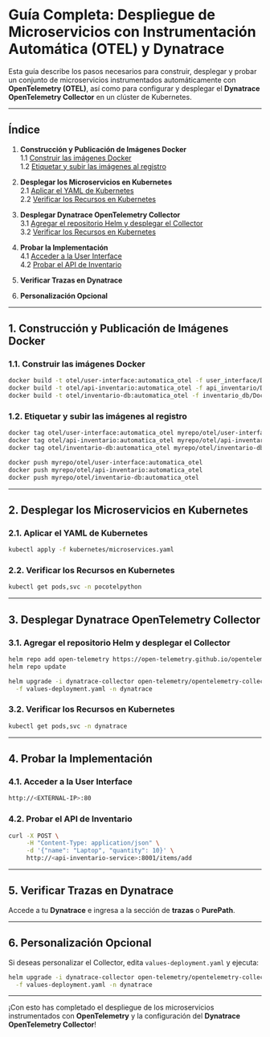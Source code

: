 # Guía Completa: Despliegue de Microservicios con Instrumentación Automática (OTEL) y Dynatrace

Esta guía describe los pasos necesarios para construir, desplegar y probar un conjunto de microservicios instrumentados automáticamente con **OpenTelemetry (OTEL)**, así como para configurar y desplegar el **Dynatrace OpenTelemetry Collector** en un clúster de Kubernetes.

---

## Índice

1. **Construcción y Publicación de Imágenes Docker**  
   1.1 [Construir las imágenes Docker](#11-construir-las-imágenes-docker)  
   1.2 [Etiquetar y subir las imágenes al registro](#12-etiquetar-y-subir-las-imágenes-al-registro)  

2. **Desplegar los Microservicios en Kubernetes**  
   2.1 [Aplicar el YAML de Kubernetes](#21-aplicar-el-yaml-de-kubernetes)  
   2.2 [Verificar los Recursos en Kubernetes](#22-verificar-los-recursos-en-kubernetes)  

3. **Desplegar Dynatrace OpenTelemetry Collector**  
   3.1 [Agregar el repositorio Helm y desplegar el Collector](#31-agregar-el-repositorio-helm-y-desplegar-el-collector)  
   3.2 [Verificar los Recursos en Kubernetes](#32-verificar-los-recursos-en-kubernetes)  

4. **Probar la Implementación**  
   4.1 [Acceder a la User Interface](#41-acceder-a-la-user-interface)  
   4.2 [Probar el API de Inventario](#42-probar-el-api-de-inventario)  

5. **Verificar Trazas en Dynatrace**

6. **Personalización Opcional**

---

## 1. Construcción y Publicación de Imágenes Docker

### 1.1. Construir las imágenes Docker

```bash
docker build -t otel/user-interface:automatica_otel -f user_interface/Dockerfile ./user_interface
docker build -t otel/api-inventario:automatica_otel -f api_inventario/Dockerfile ./api_inventario
docker build -t otel/inventario-db:automatica_otel -f inventario_db/Dockerfile ./inventario_db
```

### 1.2. Etiquetar y subir las imágenes al registro

```bash
docker tag otel/user-interface:automatica_otel myrepo/otel/user-interface:automatica_otel
docker tag otel/api-inventario:automatica_otel myrepo/otel/api-inventario:automatica_otel
docker tag otel/inventario-db:automatica_otel myrepo/otel/inventario-db:automatica_otel

docker push myrepo/otel/user-interface:automatica_otel
docker push myrepo/otel/api-inventario:automatica_otel
docker push myrepo/otel/inventario-db:automatica_otel
```

---

## 2. Desplegar los Microservicios en Kubernetes

### 2.1. Aplicar el YAML de Kubernetes

```bash
kubectl apply -f kubernetes/microservices.yaml
```

### 2.2. Verificar los Recursos en Kubernetes

```bash
kubectl get pods,svc -n pocotelpython
```

---

## 3. Desplegar Dynatrace OpenTelemetry Collector

### 3.1. Agregar el repositorio Helm y desplegar el Collector

```bash
helm repo add open-telemetry https://open-telemetry.github.io/opentelemetry-helm-charts
helm repo update

helm upgrade -i dynatrace-collector open-telemetry/opentelemetry-collector \
  -f values-deployment.yaml -n dynatrace
```

### 3.2. Verificar los Recursos en Kubernetes

```bash
kubectl get pods,svc -n dynatrace
```

---

## 4. Probar la Implementación

### 4.1. Acceder a la User Interface

```bash
http://<EXTERNAL-IP>:80
```

### 4.2. Probar el API de Inventario

```bash
curl -X POST \
     -H "Content-Type: application/json" \
     -d '{"name": "Laptop", "quantity": 10}' \
     http://<api-inventario-service>:8001/items/add
```

---

## 5. Verificar Trazas en Dynatrace

Accede a tu **Dynatrace** e ingresa a la sección de **trazas** o **PurePath**.

---

## 6. Personalización Opcional

Si deseas personalizar el Collector, edita `values-deployment.yaml` y ejecuta:

```bash
helm upgrade -i dynatrace-collector open-telemetry/opentelemetry-collector \
  -f values-deployment.yaml -n dynatrace
```

---

¡Con esto has completado el despliegue de los microservicios instrumentados con **OpenTelemetry** y la configuración del **Dynatrace OpenTelemetry Collector**!


